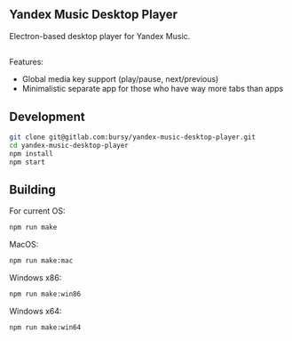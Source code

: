 ## Yandex Music Desktop Player
Electron-based desktop player for Yandex Music.

##
Features:
* Global media key support (play/pause, next/previous)
* Minimalistic separate app for those who have way more tabs than apps 

## Development
```sh
git clone git@gitlab.com:bursy/yandex-music-desktop-player.git
cd yandex-music-desktop-player
npm install
npm start
```
## Building
For current OS:
```sh
npm run make
```
MacOS:
```sh
npm run make:mac
```
Windows x86:
```sh
npm run make:win86
```
Windows x64:
```sh
npm run make:win64
```